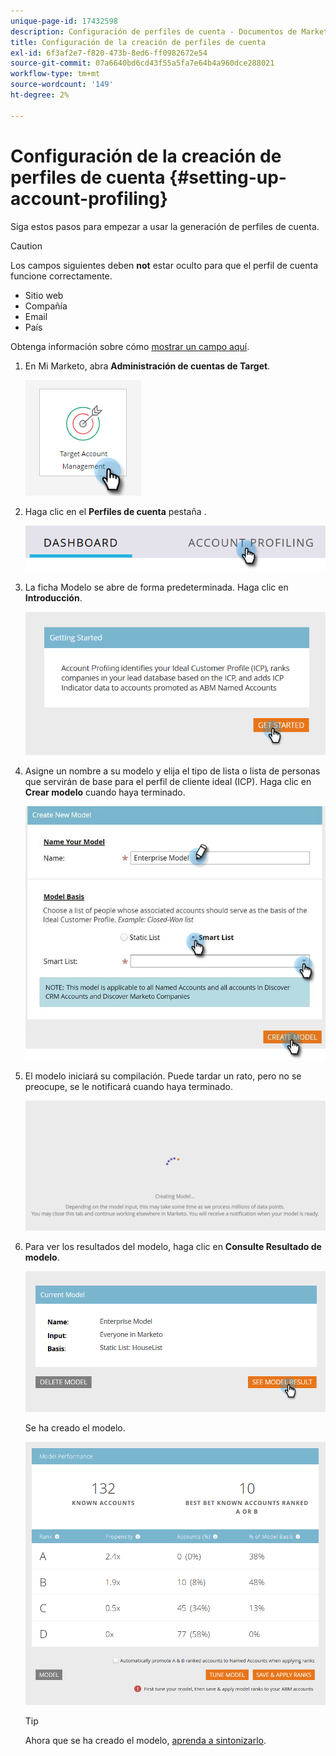 ```yaml
---
unique-page-id: 17432598
description: Configuración de perfiles de cuenta - Documentos de Marketo - Documentación del producto
title: Configuración de la creación de perfiles de cuenta
exl-id: 6f3af2e7-f820-473b-8ed6-ff0982672e54
source-git-commit: 07a6640bd6cd43f55a5fa7e64b4a960dce288021
workflow-type: tm+mt
source-wordcount: '149'
ht-degree: 2%

---
```


# Configuración de la creación de perfiles de cuenta {#setting-up-account-profiling}

Siga estos pasos para empezar a usar la generación de perfiles de cuenta.

>[!CAUTION]
>
>Los campos siguientes deben **not** estar oculto para que el perfil de cuenta funcione correctamente.
>
>* Sitio web
>* Compañía
>* Email
>* País
>
>Obtenga información sobre cómo [mostrar un campo aquí](/help/marketo/product-docs/administration/field-management/hide-and-unhide-a-field.md#unhide-a-field).

1. En Mi Marketo, abra **Administración de cuentas de Target**.

   ![](assets/setting-up-account-profiling-1.png)

1. Haga clic en el **Perfiles de cuenta** pestaña .

   ![](assets/two-1.png)

1. La ficha Modelo se abre de forma predeterminada. Haga clic en **Introducción**.

   ![](assets/three.png)

1. Asigne un nombre a su modelo y elija el tipo de lista o lista de personas que servirán de base para el perfil de cliente ideal (ICP). Haga clic en **Crear modelo** cuando haya terminado.

   ![](assets/setting-up-account-profiling-4.png)

1. El modelo iniciará su compilación. Puede tardar un rato, pero no se preocupe, se le notificará cuando haya terminado.

   ![](assets/five.png)

1. Para ver los resultados del modelo, haga clic en **Consulte Resultado de modelo**.

   ![](assets/six.png)

   Se ha creado el modelo.

   ![](assets/seven.png)

   >[!TIP]
   >
   >Ahora que se ha creado el modelo, [aprenda a sintonizarlo](/help/marketo/product-docs/target-account-management/account-profiling/account-profiling-ranking-and-tuning.md).
